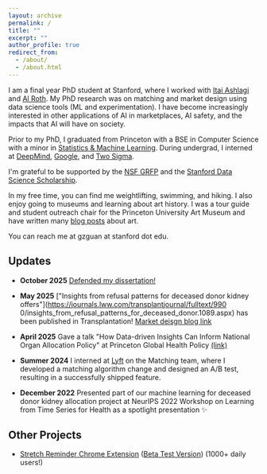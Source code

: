 ```yaml
---
layout: archive
permalink: /
title: ""
excerpt: ""
author_profile: true
redirect_from: 
  - /about/
  - /about.html
---
```


I am a final year PhD student at Stanford, where I worked with [Itai Ashlagi](https://web.stanford.edu/~iashlagi/) and [Al Roth](https://marketdesigner.blogspot.com/2025/10/grace-guan-defends-her-dissertation-at.html). My PhD research was on matching and market design using data science tools (ML and experimentation). I have become increasingly interested in other applications of AI in marketplaces, AI safety, and the impacts that AI will have on society.

Prior to my PhD, I graduated from Princeton with a BSE in Computer Science with a minor in [Statistics & Machine Learning](https://csml.princeton.edu/). During undergrad, I interned at [DeepMind](https://deepmind.com/), [Google](https://google.com/), and [Two Sigma](https://www.twosigma.com).

I'm grateful to be supported by the [NSF GRFP](https://www.nsfgrfp.org/) and the [Stanford Data Science Scholarship](https://datascience.stanford.edu/programs/stanford-data-science-scholars-program).

In my free time, you can find me weightlifting, swimming, and hiking. I also enjoy going to museums and learning about art history. I was a tour guide and student outreach chair for the Princeton University Art Museum and have written many [blog posts](https://puamsab.princeton.edu/?s=grace+guan) about art.

You can reach me at gzguan at stanford dot edu.



Updates
------

* **October 2025** [Defended my dissertation!](https://marketdesigner.blogspot.com/2025/10/grace-guan-defends-her-dissertation-at.html)

* **May 2025** ["Insights from refusal patterns for deceased donor kidney offers"](https://journals.lww.com/transplantjournal/fulltext/990
0/insights_from_refusal_patterns_for_deceased_donor.1089.aspx) has been published in Transplantation! [Market deisgn blog link](https://marketdesigner.blogspot.com/2025/05/the-deceased-donor-waiting-list-for.html)

* **April 2025** Gave a talk "How Data-driven Insights Can Inform National Organ Allocation Policy" at Princeton Global Health Policy [(link)](https://globalhealth.princeton.edu/events/2025/how-data-driven-insights-can-inform-national-organ-allocation-policy)

* **Summer 2024** I interned at [Lyft](https://lyft.com/) on the Matching team, where I developed a matching algorithm change and designed an A/B test, resulting in a successfully shipped feature.

* **December 2022** Presented part of our machine learning for deceased donor kidney allocation project at NeurIPS 2022 Workshop on Learning from Time Series for Health as a spotlight presentation ✨






Other Projects
------
* [Stretch Reminder Chrome Extension](http://guanzgrace.github.io/stretch) ([Beta Test Version](http://guanzgrace.github.io/stretch/beta)) (1000+ daily users!)
